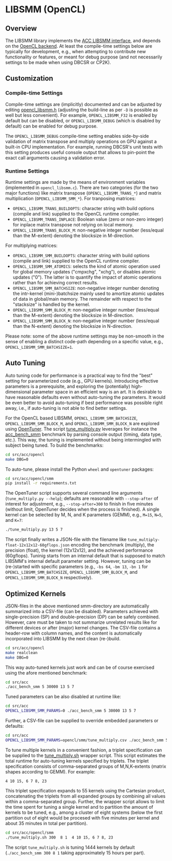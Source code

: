 # LIBSMM (OpenCL)

## Overview

The LIBSMM library implements the [ACC LIBSMM interface](https://github.com/cp2k/dbcsr/blob/develop/src/acc/acc_libsmm.h), and depends on the [OpenCL backend](https://github.com/cp2k/dbcsr/blob/develop/src/acc/opencl/README.md). At least the compile-time settings below are typically for development, e.g., when attempting to contribute new functionality or features, or meant for debug purpose (and not necessarily settings to be made when using DBCSR or CP2K).

## Customization

### Compile-time Settings

Compile-time settings are (implicitly) documented and can be adjusted by editing [opencl_libsmm.h](https://github.com/cp2k/dbcsr/blob/develop/src/acc/opencl/smm/opencl_libsmm.h) (adjusting the build-line as per `-D` is possible as well but less convenient). For example, `OPENCL_LIBSMM_F32` is enabled by default but can be disabled, or `OPENCL_LIBSMM_DEBUG` (which is disabled by default) can be enabled for debug purpose.

The `OPENCL_LIBSMM_DEBUG` compile-time setting enables side-by-side validation of matrix transpose and multiply operations on GPU against a built-in CPU implementation. For example, running DBCSR's unit tests with this setting produces useful console output that allows to pin-point the exact call arguments causing a validation error.

### Runtime Settings

Runtime settings are made by the means of environment variables (implemented in `opencl_libsmm.c`). There are two categories (for the two major functions) like matrix transpose (`OPENCL_LIBSMM_TRANS_*`) and matrix multiplication (`OPENCL_LIBSMM_SMM_*`). For tranposing matrices:

* `OPENCL_LIBSMM_TRANS_BUILDOPTS`: character string with build options (compile and link) supplied to the OpenCL runtime compiler.
* `OPENCL_LIBSMM_TRANS_INPLACE`: Boolean value (zero or non-zero integer) for inplace matrix transpose not relying on local memory.
* `OPENCL_LIBSMM_TRANS_BLOCK_M`: non-negative integer number (less/equal than the M-extent) denoting the blocksize in M-direction.

For multiplying matrices:

* `OPENCL_LIBSMM_SMM_BUILDOPTS`: character string with build options (compile and link) supplied to the OpenCL runtime compiler.
* `OPENCL_LIBSMM_SMM_ATOMICS`: selects the kind of atomic operation used for global memory updates ("cmpxchg", "xchg"), or disables atomic updates ("0"). The latter is to quantify the impact of atomic operations rather than for achieving correct results.
* `OPENCL_LIBSMM_SMM_BATCHSIZE`: non-negative integer number denoting the intr-kernel (mini-)batchsize mainly used to amortize atomic updates of data in global/main memory. The remainder with respect to the "stacksize" is handled by the kernel.
* `OPENCL_LIBSMM_SMM_BLOCK_M`: non-negative integer number (less/equal than the M-extent) denoting the blocksize in M-direction.
* `OPENCL_LIBSMM_SMM_BLOCK_N`: non-negative integer number (less/equal than the N-extent) denoting the blocksize in N-direction.

Please note: some of the above runtime settings may be non-smooth in the sense of enabling a distinct code-path depending on a specific value, e.g., `OPENCL_LIBSMM_SMM_BATCHSIZE=1`.

## Auto Tuning

Auto tuning code for performance is a practical way to find the "best" setting for parameterized code (e.g., GPU kernels). Introducing effective parameters is a prerequisite, and exploring the (potentially) high-dimensional parameter space in an efficient way is an art. It is desirable to have reasonable defaults even without auto-tuning the parameters. It would be even better to avoid auto-tuning if best performance was possible right away, i.e., if auto-tuning is not able to find better settings.

For the OpenCL based LIBSMM, `OPENCL_LIBSMM_SMM_BATCHSIZE`, `OPENCL_LIBSMM_SMM_BLOCK_M`, and `OPENCL_LIBSMM_SMM_BLOCK_N` are explored using [OpenTuner](http://opentuner.org/). The script [tune_multiply.py](https://github.com/cp2k/dbcsr/blob/develop/src/acc/opencl/smm/tune_multiply.py) leverages for instance the [acc_bench_smm](index.html) benchmark by parsing console output (timing, data type, etc.). This way, the tuning is implemented without being intermingled with subject being tuned. To build the benchmarks:

```bash
cd src/acc/opencl
make DBG=0
```

To auto-tune, please install the Python `wheel` and `opentuner` packages:

```bash
cd src/acc/opencl/smm
pip install -r requirements.txt
```

The OpenTuner script supports several command line arguments (`tune_multiply.py --help`); defaults are reasonable with `--stop-after` of interest for adjustment, e.g., `--stop-after=300` to finish in five minutes (without limit, OpenTuner decides when the process is finished). A single kernel can be selected by M, N, and K parameters (GEMM), e.g., `M=15`, `N=5`, and `K=7`:

```bash
./tune_multiply.py 13 5 7
```

The script finally writes a JSON-file with the filename like `tune_multiply-float-12x12x12-60gflops.json` encoding the benchmark (multiply), the precision (float), the kernel (12x12x12), and the achieved performance (60gflops). Tuninig starts from an internal default that is supposed to match LIBSMM's internal default parameter setting. However, tuning can be (re-)started with specific parameters (e.g., `-bs 64`, `-bm 13`, `-bn 1` for `OPENCL_LIBSMM_SMM_BATCHSIZE`, `OPENCL_LIBSMM_SMM_BLOCK_M`, and `OPENCL_LIBSMM_SMM_BLOCK_N` respectively).

## Optimized Kernels

JSON-files in the above mentioned smm-directory are automatically summarized into a CSV-file (can be disabled). Parameters achieved with single-precision (SP) and double-precision (DP) can be safely combined. However, care must be taken to not summarize unrelated results like for different devices or after (major) kernel changes. The CSV-file contains a header-row with column names, and the content is automatically incorporated into LIBSMM by the next clean (re-)build.

```bash
cd src/acc/opencl
make realclean
make DBG=0
```

This way auto-tuned kernels just work and can be of course exercised using the afore mentioned benchmark:

```bash
cd src/acc
./acc_bench_smm 5 30000 13 5 7
```

Tuned parameters can be also disabled at runtime like:

```bash
cd src/acc
OPENCL_LIBSMM_SMM_PARAMS=0 ./acc_bench_smm 5 30000 13 5 7
```

Further, a CSV-file can be supplied to override embedded parameters or defaults:

```bash
cd src/acc
OPENCL_LIBSMM_SMM_PARAMS=opencl/smm/tune_multiply.csv ./acc_bench_smm 5 30000 13 5 7
```

To tune multiple kernels in a convenient fashion, a triplet specification can be supplied to the [tune_multiply.sh](https://github.com/cp2k/dbcsr/blob/develop/src/acc/opencl/smm/tune_multiply.sh) wrapper script. This script estimates the total runtime for auto-tuning kernels specified by triplets. The triplet specification consists of comma-separated groups of M,N,K-extents (matrix shapes according to GEMM). For example:

```
4 10 15, 6 7 8, 23
```

This triplet specification expands to 55 kernels using the Cartesian product, concatenating the triplets from all expanded groups by combining all values within a comma-separated group. Further, the wrapper script allows to limit the time spent for tuning a single kernel and to partition the amount of kernels to be tuned, e.g., among a cluster of eight systems (below the first partition out of eight would be procesed with five minutes per kernel and about 35 minutes in total per partition).

```bash
cd src/acc/opencl/smm
./tune_multiply.sh 300  8 1  4 10 15, 6 7 8, 23
```

The script `tune_multiply.sh` is tuning 1444 kernels by default (`./acc_bench_smm 300 8 1` taking approximately 15 hours per part).
